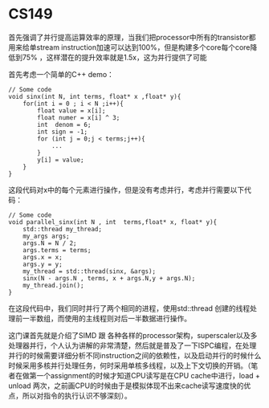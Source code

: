 # CS149

首先强调了并行提高运算效率的原理，当我们把processor中所有的transistor都用来给单stream instruction加速可以达到100%，但是构建多个core每个core降低到75% ，这样潜在的提升效率就是1.5x，这为并行提供了可能

首先考虑一个简单的C++ demo：

```
// Some code
void sinx(int N, int terms, float* x ,float* y){
    for(int i = 0 ; i < N ;i++){
        float value = x[i];
        float numer = x[i] ^ 3;
        int  denom = 6;
        int sign = -1;
        for (int j = 0;j < terms;j++){
            ...
        }
        y[i] = value;
    }    
}
```

这段代码对x中的每个元素进行操作，但是没有考虑并行，考虑并行需要以下代码：

```
// Some code
void parallel_sinx(int N , int  terms,float* x, float* y){
    std::thread my_thread;
    my_args args;
    args.N = N / 2;
    args.terms = terms;
    args.x = x;
    args.y = y;
    my_thread = std::thread(sinx, &args);
    sinx(N - args.N , terms, x + args.N,y + args.N);
    my_thread.join();
}
```

在这段代码中，我们同时并行了两个相同的进程，使用std::thread 创建的线程处理前一半数组，而使用的主线程则对后一半数据进行操作。

这门课首先就是介绍了SIMD 跟 各种各样的processor架构，superscaler以及多处理器并行，个人认为讲解的非常清楚，然后就是普及了一下ISPC编程，在处理并行的时候需要详细分析不同instruction之间的依赖性，以及启动并行的时候什么时候采用多核并行处理任务，何时采用单核多线程，以及上下文切换的开销。（笔者在做第一个assignment的时候才知道CPU读写是在CPU cache中进行，load + unload 两次，之前画CPU的时候由于是模拟体现不出来cache读写速度快的优点，所以对指令的执行认识不够深刻）。
